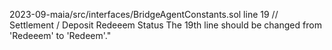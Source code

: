 2023-09-maia/src/interfaces/BridgeAgentConstants.sol
line 19 
  // Settlement / Deposit Redeeem Status
The 19th line should be changed from 'Redeeem' to 'Redeem'."